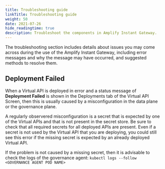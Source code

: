 ```yaml
---
title: Troubleshooting guide
linkTitle: Troubleshooting guide
weight: 50
date: 2021-07-26
hide_readingtime: true
description: Troubleshoot the components in Amplify Instant Gateway.
---
```


The troubleshooting section includes details about issues you may come across during the use of the Amplify Instant Gateway, including error messages and why the message may have occurred, and suggested methods to resolve them.

## Deployment Failed

When a Virtual API is deployed in error and a status message of **Deployment Failed** is shown in the Deployments tab of the Virtual API Screen, then this is usually caused by a misconfiguration in the data plane or the governance plane. 

A regularly observered misconfiguration is a secret that is expected by one of the Virtual APIs and that is not present in the secret store. Be sure to check that all required secrets for all deployed APIs are present. Even if a secret is not used by the Virtual API that you are deploying, you could still see this error if the missing secret is expected by an already deployed Virtual API.

If the problem is not caused by a missing secret, then it is advisable to check the logs of the governance agent: `kubectl logs --follow <GOVERNANCE AGENT POD NAME>`

